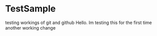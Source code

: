 # TestSample
testing workings of git and github
Hello. Im testing this for the first time
another working change
